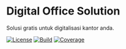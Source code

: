 # Digital Office Solution

Solusi gratis untuk digitalisasi kantor anda.

[![License](https://img.shields.io/github/license/office-dev/eoffice?style=flat-square)](https://github.com/office-dev/eoffice/blob/master/LICENSE)
[![Build](https://img.shields.io/github/checks-status/office-dev/eoffice/master?label=master&style=flat-square)](https://github.com/office-dev/eoffice/actions/workflows/CI.yml)
[![Coverage](https://img.shields.io/codecov/c/github/office-dev/eoffice/branch/master?style=flat-square)](https://app.codecov.io/gh/office-dev/eoffice)

